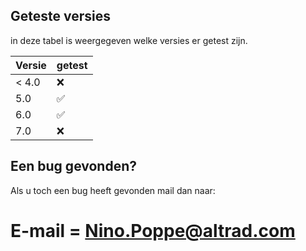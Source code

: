## Geteste versies

in deze tabel is weergegeven welke versies er getest zijn.

| Versie  | getest             |
| ------- | ------------------ |
| < 4.0   | :x:                |
|   5.0   | :white_check_mark: |
|   6.0   | :white_check_mark: |
|   7.0   |  :x:               |

## Een bug gevonden?

Als u toch een bug heeft gevonden mail dan naar:

# E-mail = Nino.Poppe@altrad.com 
